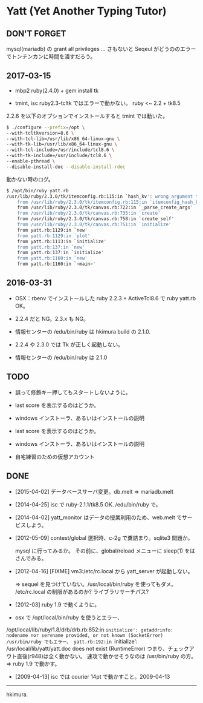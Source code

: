 # Yatt (Yet Another Typing Tutor)

## DON'T FORGET

mysql(mariadb) の grant all privileges ...
さもないと Seqeul がどうののエラーでトンチンカンに時間を潰すだろう。

## 2017-03-15

* mbp2
  ruby(2.4.0) + gem install tk

* tmint, isc
  ruby2.3-tcltk ではエラーで動かない。
  ruby <~ 2.2 + tk8.5

2.2.6 を以下のオプションでインストールすると tmint では動いた。

```sh
$ ./configure --prefix=/opt \
--with-tcltkversion=8.6 \
--with-tcl-lib=/usr/lib/x86_64-linux-gnu \
--with-tk-lib=/usr/lib/x86_64-linux-gnu \
--with-tcl-include=/usr/include/tcl8.6 \
--with-tk-include=/usr/include/tcl8.6 \
--enable-pthread \
--disable-install-doc --disable-install-rdoc

```

動かない時のログ。

```sh
$ /opt/bin/ruby yatt.rb
/usr/lib/ruby/2.3.0/tk/itemconfig.rb:115:in `hash_kv': wrong argument type nil (expected Array) (TypeError)
	from /usr/lib/ruby/2.3.0/tk/itemconfig.rb:115:in `itemconfig_hash_kv'
	from /usr/lib/ruby/2.3.0/tk/canvas.rb:722:in `_parse_create_args'
	from /usr/lib/ruby/2.3.0/tk/canvas.rb:735:in `create'
	from /usr/lib/ruby/2.3.0/tk/canvas.rb:758:in `create_self'
	from /usr/lib/ruby/2.3.0/tk/canvas.rb:751:in `initialize'
	from yatt.rb:1129:in `new'
	from yatt.rb:1129:in `plot'
	from yatt.rb:1113:in `initialize'
	from yatt.rb:137:in `new'
	from yatt.rb:137:in `initialize'
	from yatt.rb:1160:in `new'
	from yatt.rb:1160:in `<main>'
```

## 2016-03-31

* OSX：rbenv でインストールした ruby 2.2.3 + ActiveTcl8.6 で ruby yatt.rb OK。

* 2.2.4 だと NG。2.3.x も NG。

* 情報センターの /edu/bin/ruby は hkimura build の 2.1.0.

* 2.2.4 や 2.3.0 では Tk が正しく起動しない。

* 情報センターの /edu/bin/ruby は 2.1.0

## TODO

* 誤って修飾キー押してもスタートしないように。

* last score を表示するのはどうか。

* windows インストーラ、あるいはインストールの説明

* last score を表示するのはどうか。
* windows インストーラ、あるいはインストールの説明
* 自宅練習のための仮想アカウント

## DONE

* [2015-04-02] データベースサーバ変更。db.melt => mariadb.melt

* [2014-04-25] isc で ruby-2.1.1/tk8.5 OK. /edu/bin/ruby で。

* [2014-04-02] yatt_monitor はデータの授業利用のため、web.melt でサービスしよう。

* [2012-05-09] contest/global 選択時、c-2g で糞詰まり。sqlite3 問題か。

  mysql に行ってみるか。
  その前に、global/reload メニューに sleep(1) をはさんでみる。

* [2012-04-16] [FIXME] vm3:/etc/rc.local から yatt_server が起動しない。

  => sequel を見つけていない。/usr/local/bin/ruby を使ってもダメ。
     /etc/rc.local の制限があるのか? ライブラリサーチパス?

* [2012-03] ruby 1.9 で動くように。


*  osx で /opt/local/bin/ruby を使うとエラー、

  /opt/local/lib/ruby/1.8/drb/drb.rb:852:in `initialize': getaddrinfo: nodename nor servname provided, or not known (SocketError)
  /usr/bin/ruby でもエラー、
  yatt.rb:192:in `initialize': /usr/local/lib/yatt/yatt.doc does not exist  (RuntimeError)
  つまり、チェックアウト直後(r948)は全く動かない。
  速攻で動かせそうなのは /usr/bin/ruby の方。
  => ruby 1.9 で動かす。

* [2009-04-13] isc では courier 14pt で動かすこと。2009-04-13

---
hkimura.

